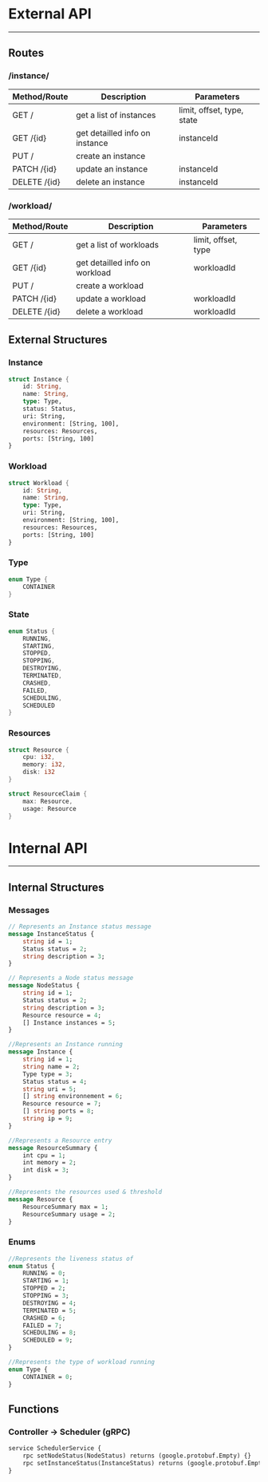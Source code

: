 # External API

---

## Routes

### /instance/

| Method/Route | Description                    | Parameters                 |
| ------------ | ------------------------------ | -------------------------- |
| GET /        | get a list of instances        | limit, offset, type, state |
| GET /{id}    | get detailled info on instance | instanceId                 |
| PUT /        | create an instance             |                            |
| PATCH /{id}  | update an instance             | instanceId                 |
| DELETE /{id} | delete an instance             | instanceId                 |

### /workload/

| Method/Route | Description                    | Parameters          |
| ------------ | ------------------------------ | ------------------- |
| GET /        | get a list of workloads        | limit, offset, type |
| GET /{id}    | get detailled info on workload | workloadId          |
| PUT /        | create a workload              |                     |
| PATCH /{id}  | update a workload              | workloadId          |
| DELETE /{id} | delete a workload              | workloadId          |

## External Structures

### Instance

```rust
struct Instance {
    id: String,
    name: String,
    type: Type,
    status: Status,
    uri: String,
    environment: [String, 100],
    resources: Resources,
    ports: [String, 100]
}
```

### Workload

```rust
struct Workload {
    id: String,
    name: String,
    type: Type,
    uri: String,
    environment: [String, 100],
    resources: Resources,
    ports: [String, 100]
}
```

### Type

```rust
enum Type {
    CONTAINER
}
```

### State

```rust
enum Status {
    RUNNING,
    STARTING,
    STOPPED,
    STOPPING,
    DESTROYING,
    TERMINATED,
    CRASHED,
    FAILED,
    SCHEDULING,
    SCHEDULED
}
```

### Resources

```rust
struct Resource {
    cpu: i32,
    memory: i32,
    disk: i32
}
```

```rust
struct ResourceClaim {
    max: Resource,
    usage: Resource
}
```

# Internal API

---

## Internal Structures

### Messages

```protobuf
// Represents an Instance status message
message InstanceStatus {
    string id = 1;
    Status status = 2;
    string description = 3;
}

// Represents a Node status message
message NodeStatus {
    string id = 1;
    Status status = 2;
    string description = 3;
    Resource resource = 4;
    [] Instance instances = 5;
}

//Represents an Instance running
message Instance {
    string id = 1;
    string name = 2;
    Type type = 3;
    Status status = 4;
    string uri = 5;
    [] string environnement = 6;
    Resource resource = 7;
    [] string ports = 8;
    string ip = 9;
}

//Represents a Resource entry
message ResourceSummary {
    int cpu = 1;
    int memory = 2;
    int disk = 3;
}

//Represents the resources used & threshold
message Resource {
    ResourceSummary max = 1;
    ResourceSummary usage = 2;
}
```

### Enums

```protobuf
//Represents the liveness status of
enum Status {
    RUNNING = 0;
    STARTING = 1;
    STOPPED = 2;
    STOPPING = 3;
    DESTROYING = 4;
    TERMINATED = 5;
    CRASHED = 6;
    FAILED = 7;
    SCHEDULING = 8;
    SCHEDULED = 9;
}

//Represents the type of workload running
enum Type {
    CONTAINER = 0;
}
```

## Functions

### Controller → Scheduler (gRPC)

```protobuf
service SchedulerService {
    rpc setNodeStatus(NodeStatus) returns (google.protobuf.Empty) {}
    rpc setInstanceStatus(InstanceStatus) returns (google.protobuf.Empty) {}
}

```
